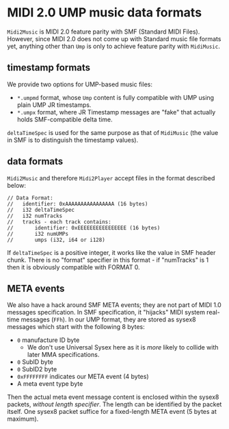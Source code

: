 # MIDI 2.0 UMP music data formats

`Midi2Music` is MIDI 2.0 feature parity with SMF (Standard MIDI Files). However, since MIDI 2.0 does not come up with Standard music file formats yet, anything other than `Ump` is only to achieve feature parity with `MidiMusic`.

## timestamp formats

We provide two options for UMP-based music files:

- `*.umpmd` format, whose `Ump` content is fully compatible with UMP using plain UMP JR timestamps.
- `*.umpx` format, where JR Timestamp messages are "fake" that actually holds SMF-compatible delta time.

`deltaTimeSpec` is used for the same purpose as that of `MidiMusic`  (the value in SMF is to distinguish the timestamp values).

## data formats

`Midi2Music` and therefore `Midi2Player` accept files in the format described below:

```
// Data Format:
//   identifier: 0xAAAAAAAAAAAAAAAA (16 bytes)
//   i32 deltaTimeSpec
//   i32 numTracks
//   tracks - each track contains:
//       identifier: 0xEEEEEEEEEEEEEEEE (16 bytes)
//       i32 numUMPs
//       umps (i32, i64 or i128)
```

If `deltaTimeSpec` is a positive integer, it works like the value in SMF header chunk. There is no "format" specifier in this format - if "numTracks" is 1 then it is obviously compatible with FORMAT 0.

## META events

We also have a hack around SMF META events; they are not part of MIDI 1.0 messages specification. In SMF specification, it "hijacks" MIDI system real-time messages (`FFh`). In our UMP format, they are stored as sysex8 messages which start with the following 8 bytes:

- `0` manufacture ID byte
  - We don't use Universal Sysex here as it is *more* likely to collide with later MMA specifications.
- `0` SubID byte
- `0` SubID2 byte
- `0xFFFFFFFF` indicates our META event (4 bytes)
- A meta event type byte

Then the actual meta event message content is enclosed within the sysex8 packets, *without length specifier*. The length can be identified by the packet itself. One sysex8 packet suffice for a fixed-length META event (5 bytes at maximum).
